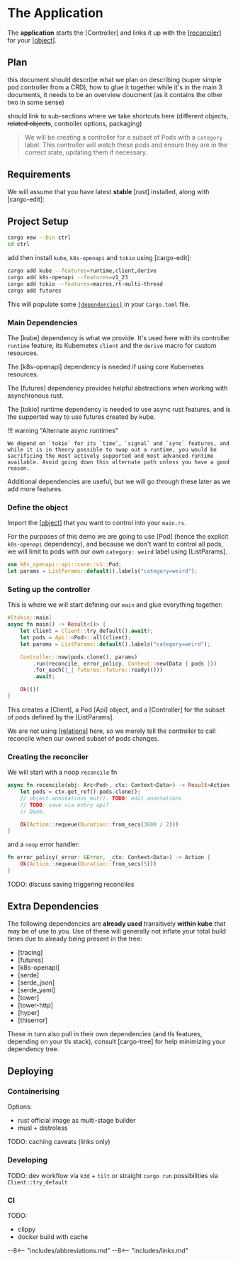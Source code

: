 # The Application

The **application** starts the [Controller] and links it up with the [[reconciler]] for your [[object]].

## Plan

this document should describe what we plan on describing (super simple pod controller from a CRD), how to glue it together
while it's in the main 3 documents, it needs to be an overview doucment (as it contains the other two in some sense)

should link to sub-sections where we take shortcuts here (different objects, ~~related objects~~, controller options, packaging)

> We will be creating a controller for a subset of Pods with a `category` label. This controller will watch these pods and ensure they are in the correct state, updating them if necessary.

## Requirements

We will assume that you have latest **stable** [rust] installed, along with [cargo-edit]:

## Project Setup

```sh
cargo new --bin ctrl
cd ctrl
```

add then install `kube`, `k8s-openapi` and `tokio` using [cargo-edit]:

```sh
cargo add kube --features=runtime,client,derive
cargo add k8s-openapi --features=v1_23
cargo add tokio --features=macros,rt-multi-thread
cargo add futures
```

<!-- do a content tabs feature here if it becomes free to let people tab between
This should give you a `[dependencies]` part in your `Cargo.toml` looking like:

```toml
kube = { version = "LATESTKUBE", features = ["runtime", "client", "derive"] }
k8s-openapi = { version = "LATESTK8SOPENAPI", features = ["v1_23"]}
tokio = { version = "1", features = ["macros", "rt-multi-thread"] }
futures = "0.3"
```
-->

This will populate some [`[dependencies]`](https://doc.rust-lang.org/cargo/reference/specifying-dependencies.html) in your `Cargo.toml` file.

### Main Dependencies

The [kube] dependency is what we provide. It's used here with its controller `runtime` feature, its Kubernetes `client` and the `derive` macro for custom resources.

The [k8s-openapi] dependency is needed if using core Kubernetes resources.

The [futures] dependency provides helpful abstractions when working with asynchronous rust.

The [tokio] runtime dependency is needed to use async rust features, and is the supported way to use futures created by kube.

!!! warning "Alternate async runtimes"

    We depend on `tokio` for its `time`, `signal` and `sync` features, and while it is in theory possible to swap out a runtime, you would be sacrificing the most actively supported and most advanced runtime available. Avoid going down this alternate path unless you have a good reason.

Additional dependencies are useful, but we will go through these later as we add more features.

### Define the object

Import the [[object]] that you want to control into your `main.rs`.

For the purposes of this demo we are going to use [Pod] (hence the explicit `k8s-openapi` dependency), and because we don't want to control all pods, we will limit to pods with our own `category: weird` label using [ListParams].

```rust
use k8s_openapi::api::core::v1::Pod;
let params = ListParams::default().labels("category=weird");
```

### Seting up the controller

This is where we will start defining our `main` and glue everything together:

```rust
#[tokio::main]
async fn main() -> Result<()> {
    let client = Client::try_default().await?;
    let pods = Api::<Pod>::all(client);
    let params = ListParams::default().labels("category=weird");

    Controller::new(pods.clone(), params)
        .run(reconcile, error_policy, Context::new(Data { pods }))
        .for_each(|_| futures::future::ready(()))
        .await;

    Ok(())
}
```

This creates a [Client], a Pod [Api] object, and a [Controller] for the subset of pods defined by the [ListParams].

We are not using [[relations]] here, so we merely tell the controller to call reconcile when our owned subset of pods changes.

### Creating the reconciler

We will start with a noop `reconcile` fn
```rust
async fn reconcile(obj: Arc<Pod>, ctx: Context<Data>) -> Result<Action, Error> {
    let pods = ctx.get_ref().pods.clone();
    // object.annotations_mut(). TODO: edit annotations
    // TODO: save via entry api?
    // Done.

    Ok(Action::requeue(Duration::from_secs(3600 / 2)))
}
```

and a `noop` error handler:

```rust
fn error_policy(_error: &Error, _ctx: Context<Data>) -> Action {
    Ok(Action::requeue(Duration::from_secs(5)))
}
```

TODO: discuss saving triggering reconciles

## Extra Dependencies

The following dependencies are **already used** transitively **within kube** that may be of use to you. Use of these will generally not inflate your total build times due to already being present in the tree:

- [tracing]
- [futures]
- [k8s-openapi]
- [serde]
- [serde_json]
- [serde_yaml]
- [tower]
- [tower-http]
- [hyper]
- [thiserror]

These in turn also pull in their own dependencies (and tls features, depending on your tls stack), consult [cargo-tree] for help minimizing your dependency tree.

## Deploying

### Containerising

Options:

- rust official image as multi-stage builder
- musl + distroless

TODO: caching caveats (links only)

### Developing

TODO: dev workflow via `k3d` + `tilt` or straight `cargo run` possibilities via `Client::try_default`

### CI

TODO:

- clippy
- docker build with cache

--8<-- "includes/abbreviations.md"
--8<-- "includes/links.md"

[//begin]: # "Autogenerated link references for markdown compatibility"
[reconciler]: reconciler "The Reconciler"
[object]: object "The Object"
[relations]: relations "Related Objects"
[//end]: # "Autogenerated link references"
